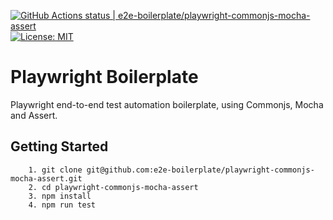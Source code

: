 [![GitHub Actions status | e2e-boilerplate/playwright-commonjs-mocha-assert](https://github.com/e2e-boilerplate/playwright-commonjs-mocha-assert/workflows/playwright-commonjs-mocha-assert/badge.svg)](https://github.com/e2e-boilerplate/playwright-commonjs-mocha-assert/actions?workflow=playwright-commonjs-mocha-assert) [![License: MIT](https://img.shields.io/badge/License-MIT-yellow.svg)](https://opensource.org/licenses/MIT)

# Playwright Boilerplate

Playwright end-to-end test automation boilerplate, using Commonjs, Mocha and Assert.

## Getting Started

    	1. git clone git@github.com:e2e-boilerplate/playwright-commonjs-mocha-assert.git
    	2. cd playwright-commonjs-mocha-assert
    	3. npm install
    	4. npm run test
